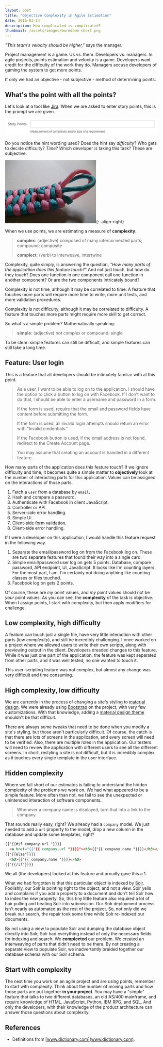 ```yaml
---
layout: post
title: "Objective Complexity in Agile Estimation"
date: 2016-03-24
description: How complicated is complicated?
thumbnail: /assets/images/burndown-chart.png
---
```


_"This team's velocity should be higher,"_ says the manager.

Project management is a game. Us vs. them. Developers vs. managers. In agile projects, points estimation and velocity is a game. Developers want credit for the difficulty of the work they do. Managers accuse developers of gaming the system to get more points.

If only we had an objective - not subjective - method of determining points.

## What's the point with all the points?

Let's look at a tool like [Jira](https://www.atlassian.com/software/jira). When we are asked to enter story points, this is the prompt we are given.

![Jira story points](/assets/images/jira-story-points-prompt.png)

Do you notice the hint wording used? Does the hint say _difficulty_? Who gets to decide difficulty? _Time_? Which developer is taking this task? These are subjective.

![knot](/assets/images/paracord-knot.jpg){: .align-right}

When we use points, we are estimating a measure of **complexity**.

> **complex**: (adjective) composed of many interconnected parts; compound; composite
>
> **complect**: (verb) to interweave, intertwine

Complexity, quite simply, is answering the question, _"How many parts of the application does this feature touch?"_ And not just touch, but how do they touch? Does one function in one component call one function in another component? Or are the two components intricately bound?

Complexity is not time, although it may be correlated to time. A feature that touches more parts will require more time to write, more unit tests, and more validation procedures.

Complexity is not difficulty, although it may be correlated to difficulty. A feature that touches more parts might require more skill to get correct.

So what's a simple problem? Mathematically speaking:

> **simple**: (adjective) not complex or compound; single

To be clear: simple features can still be difficult, and simple features can still take a long time.

## Feature: User login

This is a feature that all developers should be intimately familiar with at this point.

> As a user, I want to be able to log on to the application. I should have the option to click a button to log on with Facebook. If I don't want to do that, I should be able to enter a username and password in a form.
>
> If the form is used, require that the email and password fields have content before submitting the form.
>
> If the form is used, all invalid login attempts should return an error with "Invalid credentials."
>
> If the Facebook button is used, if the email address is not found, redirect to the Create Account page.
>
> You may assume that creating an account is handled in a different feature.

How many parts of the application does this feature touch? If we ignore difficulty and time, it becomes quite a simple matter to **objectively** look at the number of interacting parts for this application. Values can be assigned on the interactions of those parts.

1. Fetch a `user` from a database by `email`.
2. Hash and compare a password.
3. Authenticate with Facebook in client JavaScript.
4. Controller or API.
5. Server-side error handling.
6. Simple UI.
7. Client-side form validation.
8. Client-side error handling.

If I were a developer on this application, I would handle this feature request in the following way.

1. Separate the email/password log on from the Facebook log on. These are two separate features that found their way into a single card.
2. Simple email/password user log on gets 5 points. Database, compare password, API endpoint, UI, JavaScript. It looks like I'm counting layers. For the most part, I am. I'm certainly not doing anything like counting classes or files touched.
3. Facebook log on gets 2 points.

Of course, these are _my_ point values, and _my_ point values should not be _your_ point values. As you can see, the **complexity** of the task is objective. When I assign points, I start with complexity, but then apply modifiers for challenge.

## Low complexity, high difficulty

A feature can touch just a single file, have very little interaction with other parts (_low complexity_), and still be incredibly challenging. I once worked on a project where we allowed users to write their own scripts, along with previewing output in the client. Developers dreaded changes to this feature. While it was just one part of the application, the feature was kept separated from other parts, and it was well tested, no one wanted to touch it.

This user-scripting feature was not complex, but almost any change was very difficult and time consuming.

## High complexity, low difficulty

We are currently in the process of changing a site's styling to [material design](https://design.google.com/). We were already using [Bootstrap](http://getbootstrap.com/) on the project, with very few customizations. With that knowledge, adding a [material design theme](http://fezvrasta.github.io/bootstrap-material-design/) shouldn't be that difficult.

There are always some tweaks that need to be done when you modify a site's styling, but those aren't particularly difficult. Of course, the catch is that there are lots of screens in the application, and every screen will need to be verified. Also, there are multiple roles in the application. Our testers will need to review the application with different users to see all the different screens. In short, restyling a site is not difficult, but it is incredibly complex, as it touches every single template in the user interface.

## Hidden complexity

Where we fall short of our estimates is failing to understand the hidden complexity of the problems we work on. We had what appeared to be a simple feature. More often than not, we fail to see the unexpected or unintended interaction of software components.

> Whenever a company name is displayed, turn that into a link to the company.

That sounds really easy, right? We already had a `company` model. We just needed to add a `url` property to the model, drop a new column in the database and update some templates, right?

```html
{{"{{#if company.url "}}}}
  <a href="{{"{{ company.url "}}}}"><h3>{{"{{ company.name "}}}}</h3></a>
{{"{{else"}}}}
  <h3>{{"{{ company.name "}}}}</h3>
{{"{{/if"}}}}
```

We all (the developers) looked at this feature and proudly gave this a 1.

What we had forgotten is that this particular object is indexed by [Solr](http://lucene.apache.org/solr/). Foolishly, our Solr is pointing right to the object, and not a view. Solr yells and complains if you add a property to a document and don't tell Solr how to index the new property. So, this tiny little feature also required a lot of hair pulling and beating Solr into submission. Our Solr deployment process isn't nearly as automated as the rest of the project. So, not only did we break our search, the repair took some time while Solr re-indexed our documents.

By not using a view to populate Solr and dumping the database object directly into Solr, Solr had everything instead of only the necessary fields for indexing and search. We **complected** our problem. We created an interweaving of parts that didn't need to be there. By not creating a separate view to populate Solr, we inadvertently braided together our database schema with our Solr schema.

## Start with complexity

The next time you work on an agile project and are using points, remember to start with complexity. Think about the number of moving parts and how those parts are put together **in your project**. You may have a "simple" feature that talks to two different databases, an old AS/400 mainframe, and require knowledge of HTML, JavaScript, Python, [IBM RPG](https://en.wikipedia.org/wiki/IBM_RPG), and SQL. And only the developers, with their knowledge of the product architecture can answer those questions about complexity.

## References

-   Definitions from [www.dictionary.com](www.dictionary.com).

